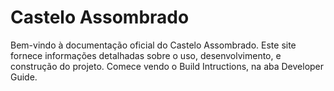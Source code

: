 # Castelo Assombrado

Bem-vindo à documentação oficial do Castelo Assombrado. Este site fornece informações detalhadas sobre o uso, desenvolvimento, e construção do projeto. Comece vendo o Build Intructions, na aba Developer Guide.